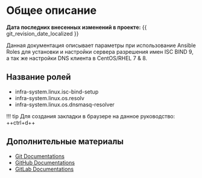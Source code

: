 # Общее описание
**Дата последних внесенных изменений в проекте:** {{ git_revision_date_localized }}

Данная документация описывает параметры при использование Ansible Roles для установки и настройки сервера разрешения имен ISC BIND 9, а так же настройки DNS клиента в CentOS/RHEL 7 & 8.

## Название ролей

* infra-system.linux.isc-bind-setup
* infra-system.linux.os.resolv
* infra-system.linux.os.dnsmasq-resolver

!!! tip
    Для создания закладки в браузере на данное руководство: ++ctrl+d++

## Дополнительные материалы

- [Git Documentations](https://git-scm.com/book/en/v2)
- [GitHub Documentations](https://docs.github.com/en)
- [GitLab Documentations](https://docs.gitlab.com/)
 